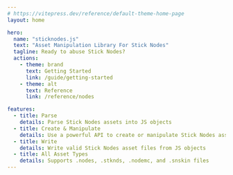```yaml
---
# https://vitepress.dev/reference/default-theme-home-page
layout: home

hero:
  name: "sticknodes.js"
  text: "Asset Manipulation Library For Stick Nodes"
  tagline: Ready to abuse Stick Nodes?
  actions:
    - theme: brand
      text: Getting Started
      link: /guide/getting-started
    - theme: alt
      text: Reference
      link: /reference/nodes

features:
  - title: Parse
    details: Parse Stick Nodes assets into JS objects
  - title: Create & Manipulate
    details: Use a powerful API to create or manipulate Stick Nodes assets as JS objects
  - title: Write
    details: Write valid Stick Nodes asset files from JS objects
  - title: All Asset Types
    details: Supports .nodes, .stknds, .nodemc, and .snskin files
---
```


